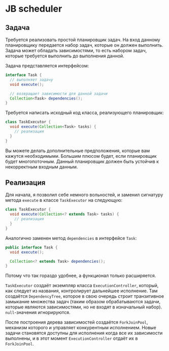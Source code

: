 # JB scheduler

## Задача
Требуется реализовать простой планировщик задач. На вход данному планировщику передается набор задач, которые он должен выполнить.
Задача может обладать зависимостями, то есть набором задач, которые требуется выполнить до выполнения данной.

Задача представляется интерфейсом:
```java
interface Task {
  // выполняет задачу
  void execute();

  // возвращает зависимости для данной задачи
  Collection<Task> dependencies();
}
```
Требуется написать исходный код класса, реализующего планировщик:

```java
class TaskExecutor {
  void execute(Collection<Task> tasks) {
    // реализация
  }
}
```
Вы можете делать дополнительные предположения, которые вам кажутся необходимыми. Большим плюсом будет, если планировщик будет многопоточным. Данный планировщик должен быть устойчив к некорректным входным данным.

## Реализация

Для начала, я позволил себе немного вольностей, и заменил сигнатуру метода `execute` в классе `TaskExecutor`
на следующую:

```java
class TaskExecutor {
  void execute(Collection<? extends Task> tasks) {
    // реализация
  }
}
```

Аналогично заменен метод `dependencies` в интерфейсе `Task`:

```java
public interface Task {
  void execute();

  Collection<? extends Task> dependencies();
}
```

Потому что так гораздо удобнее, а функционал только расширяется.

`TaskExecutor` создаёт экземпляр класса `ExecutionController`, который, как следует из названия,
контролирует дальнейшее исполнение. Там создаётся `DependencyTree`, которое в свою очередь 
строит транзитивное замыкание множества задач (таким образом обрабатываются задачи, которые являются
зависимостями, но не входят в изначальный набор). `null`-значения игнорируются.

После построения дерева зависимостей создаётся `ForkJoinPool`, механизм которого и управляет
конкурентным исполнением. Новые задачи становятся доступны для исполнения когда все их зависимости выполнены,
и в этот момент `ExecutionController` отдаёт их в `ForkJoinPool`.